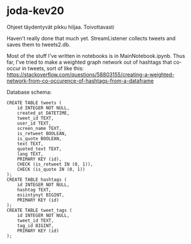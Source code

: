 # joda-kev20

Ohjeet täydentyvät pikku hiljaa. Toivottavasti


Haven't really done that much yet. StreamListener collects tweets and saves them to tweets2.db.

Most of the stuff I've written in notebooks is in MainNotebook.ipynb. Thus far, I've tried to make
a weighted graph network out of hashtags that co-occur in tweets, sort of like this:
https://stackoverflow.com/questions/58803155/creating-a-weighted-network-from-co-occurence-of-hashtags-from-a-dataframe

Database schema:

```
CREATE TABLE tweets (
	id INTEGER NOT NULL, 
	created_at DATETIME, 
	tweet_id TEXT, 
	user_id TEXT, 
	screen_name TEXT, 
	is_retweet BOOLEAN, 
	is_quote BOOLEAN, 
	text TEXT, 
	quoted_text TEXT, 
	lang TEXT, 
	PRIMARY KEY (id), 
	CHECK (is_retweet IN (0, 1)), 
	CHECK (is_quote IN (0, 1))
);
CREATE TABLE hashtags (
	id INTEGER NOT NULL, 
	hashtag TEXT, 
	esiintynyt BIGINT, 
	PRIMARY KEY (id)
);
CREATE TABLE tweet_tags (
	id INTEGER NOT NULL, 
	tweet_id TEXT, 
	tag_id BIGINT, 
	PRIMARY KEY (id)
);
```
